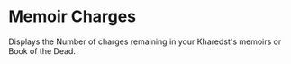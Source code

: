 # Memoir Charges
Displays the Number of charges remaining in your Kharedst's memoirs or Book of the Dead.
